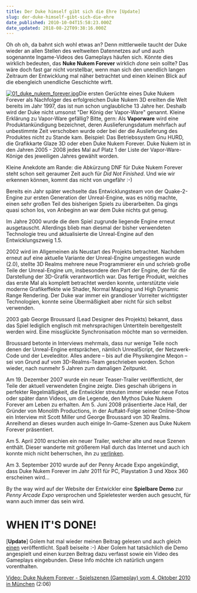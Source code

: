 ```yaml
---
title: Der Duke himself gibt sich die Ehre [Update]
slug: der-duke-himself-gibt-sich-die-ehre
date_published: 2010-10-04T15:58:23.000Z
date_updated: 2018-08-22T09:38:16.000Z
---
```


Oh oh oh, da bahnt sich wohl etwas an? Denn mittlerweile taucht der Duke wieder an allen Stellen des weltweiten Datennetzes auf und auch sogenannte Ingame-Videos des Gameplays häufen sich. Könnte dies wirklich bedeuten, das **Nuke Nukem Forever** wirklich *done* sein sollte? Das wäre doch fast gar nicht vorstellbar, wenn man sich den unendlich langen Zeitraum der Entwicklung mal näher betrachtet und einen kleinen Blick auf die ebengleich unendliche Geschichte wirft.

[![01_duke_nukem_forever.jpg](//picdump.thafaker.de/2010/10/01_duke_nukem_forever-tm.jpg)](http://picdump.thafaker.de/2010/10/01_duke_nukem_forever.jpg)Die ersten Gerüchte eines Duke Nukem Forever als Nachfolger des erfolgreichen Duke Nukem 3D ereilten die Welt bereits im Jahr 1997, das ist nun schon unglaubliche 13 Jahre her. Deshalb wird der Duke nicht umsonst "Der König der Vapor-Ware" genannt. Kleine Erklärung zu Vapor-Ware gefällig? Bitte, gern: Als **Vaporware** wird eine Produktankündigung bezeichnet, deren Auslieferungsdatum mehrfach auf unbestimmte Zeit verschoben wurde oder bei der die Auslieferung des Produktes nicht zu Stande kam. Beispiel: Das Betriebssystem Gnu HURD, die Grafikkarte Glaze 3D oder eben Duke Nukem Forever. Duke Nukem ist in den Jahren 2005 - 2008 jedes Mal auf Platz 1 der Liste der Vapor-Ware-Könige des jeweiligen Jahres gewählt worden.

Kleine Anekdote am Rande: die Abkürzung DNF für Duke Nukem Forever steht schon seit geraumer Zeit auch für *Did Not Finished*. Und wie wir erkennen können, kommt das nicht von ungefähr :-)

Bereits ein Jahr später wechselte das Entwicklungsteam von der Quake-2-Engine zur ersten Generation der Unreal-Engine, was es nötig machte, einen sehr großen Teil des bisherigen Spiels zu überarbeiten. Da gings quasi schon los, von Anbeginn an war dem Duke nichts gut genug.

Im Jahre 2000 wurde die dem Spiel zugrunde liegende Engine erneut ausgetauscht. Allerdings blieb man diesmal der bisher verwendeten Technologie treu und aktualisierte die Unreal-Engine auf den Entwicklungszweig 1.5.

2002 wird im Allgemeinen als Neustart des Projekts betrachtet. Nachdem erneut auf eine aktuelle Variante der Unreal-Engine umgestiegen wurde (2.0), stellte 3D Realms mehrere neue Programmierer ein und schrieb große Teile der Unreal-Engine um, insbesondere den Part der Engine, der für die Darstellung der 3D-Grafik verantwortlich war. Das fertige Produkt, welches das erste Mal als komplett betrachtet werden konnte, unterstützte viele moderne Grafikeffekte wie Shader, Normal Mapping und High Dynamic Range Rendering. Der Duke war immer ein grandioser Vorreiter wichtigster Technologien, konnte seine Übermäßigkeit aber nicht für sich selbst verwenden.

2003 gab George Broussard (Lead Designer des Projekts) bekannt, dass das Spiel lediglich englisch mit mehrsprachigen Untertiteln bereitgestellt werden wird. Eine missglückte Synchronisation möchte man so vermeiden.

Broussard betonte in Interviews mehrmals, dass nur wenige Teile noch denen der Unreal-Engine entsprächen, nämlich UnrealScript, der Netzwerk-Code und der Leveleditor. Alles andere – bis auf die Physikengine Meqon – sei von Grund auf vom 3D-Realms-Team geschrieben worden. Schon wieder, nach nunmehr 5 Jahren zum damaligen Zeitpunkt.

Am 19. Dezember 2007 wurde ein neuer Teaser-Trailer veröffentlicht, der Teile der aktuell verwendeten Engine zeigte. Dies geschah übrigens in perfekter Regelmäßigkeit, die Entwickler streuten immer wieder neue Fotos oder später dann Videos, um die Legende, den Mythos Duke Nukem Forever am Leben zu erhalten. Am 5. Juni 2008 präsentierte Jace Hall, der Gründer von Monolith Productions, in der Auftakt-Folge seiner Online-Show ein Interview mit Scott Miller und George Broussard von 3D Realms. Anreihend an dieses wurden auch einige In-Game-Szenen aus Duke Nukem Forever präsentiert.

Am 5. April 2010 erschien ein neuer Trailer, welcher alte und neue Szenen enthält. Dieser wanderte mit größerem Hall durch das Internet und auch ich konnte mich nicht beherrschen, ihn zu [verlinken](__GHOST_URL__/04/neues-vom-duke).

Am 3. September 2010 wurde auf der Penny Arcade Expo angekündigt, dass Duke Nukem Forever im Jahr 2011 für PC, Playstation 3 und Xbox 360 erscheinen wird...

By the way wird auf der Website der Entwickler eine **Spielbare Demo** zur *Penny Arcade Expo* versprochen und Spieletester werden auch gesucht, für wann auch immer das sein wird.

# **WHEN IT'S DONE!**

[**Update**] Golem hat mal wieder meinen Beitrag gelesen und auch gleich [einen](http://www.golem.de/1010/78426.html) veröffentlicht. Spaß beiseite :-) Aber Golem hat tatsächlich die Demo angespielt und einen kurzen Beitrag dazu verfasst sowie ein Video des Gameplays eingebunden. Diese Info möchte ich natürlich ungern vorenthalten.

[Video: Duke Nukem Forever - Spielszenen (Gameplay) vom 4. Oktober 2010 in München](http://video.golem.de/games/3857/duke-nukem-forever-spielszenen-(gameplay)-vom-4.-oktober-2010-in-muenchen.html) (2:06)
